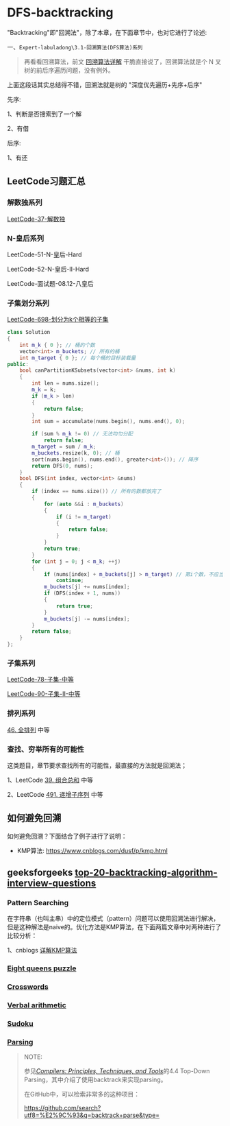 # DFS-backtracking

"Backtracking"即"回溯法"，除了本章，在下面章节中，也对它进行了论述:

一、`Expert-labuladong\3.1-回溯算法(DFS算法)系列`

> 再看看回溯算法，前文 [回溯算法详解](http://mp.weixin.qq.com/s?__biz=MzAxODQxMDM0Mw==&mid=2247484709&idx=1&sn=1c24a5c41a5a255000532e83f38f2ce4&chksm=9bd7fb2daca0723be888b30345e2c5e64649fc31a00b05c27a0843f349e2dd9363338d0dac61&scene=21#wechat_redirect) 干脆直接说了，回溯算法就是个 N 叉树的前后序遍历问题，没有例外。

上面这段话其实总结得不错，回溯法就是树的 "深度优先遍历+先序+后序"

先序: 

1、判断是否搜索到了一个解

2、有借

后序:

1、有还

## LeetCode习题汇总

### 解数独系列

[LeetCode-37-解数独](https://leetcode-cn.com/problems/sudoku-solver/)





### N-皇后系列

LeetCode-51-N-皇后-Hard

LeetCode-52-N-皇后-II-Hard

LeetCode-面试题-08.12-八皇后



### 子集划分系列

[LeetCode-698-划分为k个相等的子集](https://leetcode-cn.com/problems/partition-to-k-equal-sum-subsets/)

```C++
class Solution
{
	int m_k { 0 }; // 桶的个数
	vector<int> m_buckets; // 所有的桶
	int m_target { 0 }; // 每个桶的目标装载量
public:
	bool canPartitionKSubsets(vector<int> &nums, int k)
	{
		int len = nums.size();
		m_k = k;
		if (m_k > len)
		{
			return false;
		}
		int sum = accumulate(nums.begin(), nums.end(), 0);

		if (sum % m_k != 0) // 无法均匀分配
			return false;
		m_target = sum / m_k;
		m_buckets.resize(k, 0); // 桶
		sort(nums.begin(), nums.end(), greater<int>()); // 降序
		return DFS(0, nums);
	}
	bool DFS(int index, vector<int> &nums)
	{
		if (index == nums.size()) // 所有的数都放完了
		{
			for (auto &&i : m_buckets)
			{
				if (i != m_target)
				{
					return false;
				}
			}
			return true;
		}
		for (int j = 0; j < m_k; ++j)
		{
			if (nums[index] + m_buckets[j] > m_target) // 第i个数，不应当放入 m_buckets[j] 中
				continue;
			m_buckets[j] += nums[index];
			if (DFS(index + 1, nums))
			{
				return true;
			}
			m_buckets[j] -= nums[index];
		}
		return false;
	}
};
```



### 子集系列

[LeetCode-78-子集-中等](https://leetcode-cn.com/problems/subsets/)

[LeetCode-90-子集-II-中等](https://leetcode-cn.com/problems/subsets-ii/) 



### 排列系列

[46. 全排列](https://leetcode-cn.com/problems/permutations/) 中等



### 查找、穷举所有的可能性

这类题目，章节要求查找所有的可能性，最直接的方法就是回溯法；

1、LeetCode [39. 组合总和](https://leetcode-cn.com/problems/combination-sum/) 中等

2、LeetCode [491. 递增子序列](https://leetcode-cn.com/problems/increasing-subsequences/) 中等





## 如何避免回溯

如何避免回溯？下面结合了例子进行了说明：

- KMP算法: https://www.cnblogs.com/dusf/p/kmp.html





## geeksforgeeks [top-20-backtracking-algorithm-interview-questions](https://www.geeksforgeeks.org/top-20-backtracking-algorithm-interview-questions/)



### Pattern Searching

在字符串（也叫主串）中的定位模式（pattern）问题可以使用回溯法进行解决，但是这种解法是naive的。优化方法是KMP算法，在下面两篇文章中对两种进行了比较分析：

1、cnblogs [详解KMP算法](https://www.cnblogs.com/yjiyjige/p/3263858.html)



### [Eight queens puzzle](https://en.wikipedia.org/wiki/Eight_queens_puzzle)



### [Crosswords](https://en.wikipedia.org/wiki/Crosswords)



### [Verbal arithmetic](https://en.wikipedia.org/wiki/Verbal_arithmetic)



### [Sudoku](https://en.wikipedia.org/wiki/Algorithmics_of_sudoku)



### [Parsing](https://en.wikipedia.org/wiki/Parsing) 

> NOTE:
>
> 参见[*Compilers: Principles, Techniques, and Tools*](https://en.wikipedia.org/wiki/Compilers:_Principles,_Techniques,_and_Tools)的4.4 Top-Down Parsing，其中介绍了使用backtrack来实现parsing。
>
> 在GitHub中，可以检索非常多的这种项目：
>
> https://github.com/search?utf8=%E2%9C%93&q=backtrack+parse&type=

